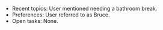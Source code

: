 - Recent topics: User mentioned needing a bathroom break.
- Preferences: User referred to as Bruce.
- Open tasks: None.